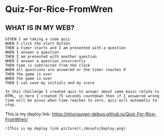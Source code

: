 # Quiz-For-Rice-FromWren
## WHAT IS IN MY WEB?

```
GIVEN I am taking a code quiz
WHEN I click the start button
THEN a timer starts and I am presented with a question
WHEN I answer a question
THEN I am presented with another question
WHEN I answer a question incorrectly
THEN time is subtracted from the clock
WHEN all questions are answered or the timer reaches 0
THEN the game is over
WHEN the game is over
THEN I can save my initials and my score
```
```
In this challenge I created quiz to answer about some basic relate to HTML, in here I created 75 seconds countdown then if I answered wrong time will be minus when time reaches to zero, quiz will automatic to stop.
```
This is my deploy link:
https://nhunguyen-debug.github.io/Quiz-For-Rice-FromWren/
```
![This is my deploy link picture](./Assets/deploy.png)